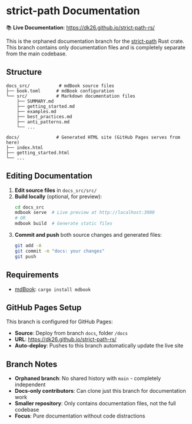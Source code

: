 # strict-path Documentation

📚 **Live Documentation**: https://dk26.github.io/strict-path-rs/

This is the orphaned documentation branch for the [strict-path](https://github.com/DK26/strict-path-rs) Rust crate. This branch contains only documentation files and is completely separate from the main codebase.

## Structure

```
docs_src/           # mdBook source files
├── book.toml      # mdBook configuration
└── src/           # Markdown documentation files
    ├── SUMMARY.md
    ├── getting_started.md
    ├── examples.md
    ├── best_practices.md
    ├── anti_patterns.md
    └── ...

docs/              # Generated HTML site (GitHub Pages serves from here)
├── index.html
├── getting_started.html
└── ...
```

## Editing Documentation

1. **Edit source files** in `docs_src/src/`
2. **Build locally** (optional, for preview):
   ```bash
   cd docs_src
   mdbook serve  # Live preview at http://localhost:3000
   # OR
   mdbook build  # Generate static files
   ```
3. **Commit and push** both source changes and generated files:
   ```bash
   git add -A
   git commit -m "docs: your changes"
   git push
   ```

## Requirements

- [mdBook](https://rust-lang.github.io/mdBook/guide/installation.html): `cargo install mdbook`

## GitHub Pages Setup

This branch is configured for GitHub Pages:
- **Source**: Deploy from branch `docs`, folder `/docs`  
- **URL**: https://dk26.github.io/strict-path-rs/
- **Auto-deploy**: Pushes to this branch automatically update the live site

## Branch Notes

- **Orphaned branch**: No shared history with `main` - completely independent
- **Docs-only contributors**: Can clone just this branch for documentation work
- **Smaller repository**: Only contains documentation files, not the full codebase
- **Focus**: Pure documentation without code distractions
